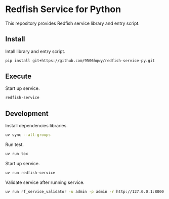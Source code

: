 # Redfish Service for Python

This repository provides Redfish service library and entry script.

## Install

Intall library and entry script.

```sh
pip install git+https://github.com/9506hqwy/redfish-service-py.git
```

## Execute

Start up service.

```sh
redfish-service
```

## Development

Install dependencies libraries.

```sh
uv sync --all-groups
```

Run test.

```sh
uv run tox
```

Start up service.

```sh
uv run redfish-service
```

Validate service after running service.

```sh
uv run rf_service_validator -u admin -p admin -r http://127.0.0.1:8000
```
